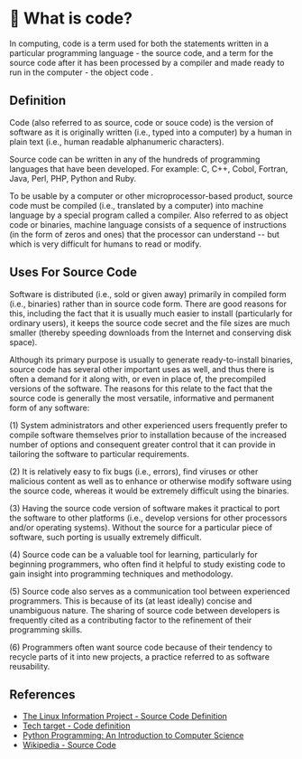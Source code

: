 # :beginner: What is code?

In computing, code is a term used for both the statements written in a particular programming language - the source code, and a term for the source code after it has been processed by a compiler and made ready to run in the computer - the object code .

## Definition

Code (also referred to as source, code or souce code) is the version of software as it is originally written (i.e., typed into a computer) by a human in plain text (i.e., human readable alphanumeric characters).

Source code can be written in any of the hundreds of programming languages that have been developed. For example: C, C++, Cobol, Fortran, Java, Perl, PHP, Python and Ruby.

To be usable by a computer or other microprocessor-based product, source code must be compiled (i.e., translated by a computer) into machine language by a special program called a compiler. Also referred to as object code or binaries, machine language consists of a sequence of instructions (in the form of zeros and ones) that the processor can understand -- but which is very difficult for humans to read or modify.

## Uses For Source Code

Software is distributed (i.e., sold or given away) primarily in compiled form (i.e., binaries) rather than in source code form. There are good reasons for this, including the fact that it is usually much easier to install (particularly for ordinary users), it keeps the source code secret and the file sizes are much smaller (thereby speeding downloads from the Internet and conserving disk space).

Although its primary purpose is usually to generate ready-to-install binaries, source code has several other important uses as well, and thus there is often a demand for it along with, or even in place of, the precompiled versions of the software. The reasons for this relate to the fact that the source code is generally the most versatile, informative and permanent form of any software:

(1) System administrators and other experienced users frequently prefer to compile software themselves prior to installation because of the increased number of options and consequent greater control that it can provide in tailoring the software to particular requirements.

(2) It is relatively easy to fix bugs (i.e., errors), find viruses or other malicious content as well as to enhance or otherwise modify software using the source code, whereas it would be extremely difficult using the binaries.

(3) Having the source code version of software makes it practical to port the software to other platforms (i.e., develop versions for other processors and/or operating systems). Without the source for a particular piece of software, such porting is usually extremely difficult.

(4) Source code can be a valuable tool for learning, particularly for beginning programmers, who often find it helpful to study existing code to gain insight into programming techniques and methodology.

(5) Source code also serves as a communication tool between experienced programmers. This is because of its (at least ideally) concise and unambiguous nature. The sharing of source code between developers is frequently cited as a contributing factor to the refinement of their programming skills.

(6) Programmers often want source code because of their tendency to recycle parts of it into new projects, a practice referred to as software reusability.


## References

* [The Linux Information Project - Source Code Definition](http://www.linfo.org/source_code.html)
* [Tech target - Code definition](http://whatis.techtarget.com/definition/code)
* [Python Programming: An Introduction to Computer Science](https://www.amazon.com/Python-Programming-Introduction-Computer-Science/dp/1590282418/ref=sr_1_fkmr0_2?ie=UTF8&qid=1489519089&sr=8-2-fkmr0&keywords=an+introduction+to+computer+science+phyton)
* [Wikipedia - Source Code](https://en.wikipedia.org/wiki/Source_code)

